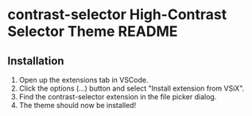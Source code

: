 # contrast-selector High-Contrast Selector Theme README

## Installation
1. Open up the extensions tab in VSCode.
2. Click the options (...) button and select "Install extension from VSiX".
3. Find the contrast-selector extension in the file picker dialog.
4. The theme should now be installed!
